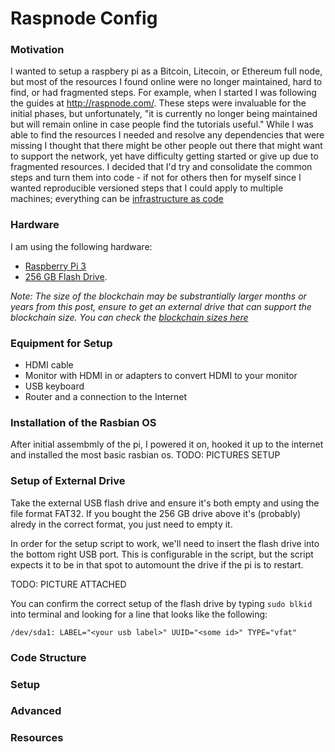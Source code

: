 # Raspnode Config

### Motivation
I wanted to setup a raspbery pi as a Bitcoin, Litecoin, or Ethereum full node, but most of the resources I found online were no longer maintained, hard to find, or had fragmented steps. For example, when I started I was following the guides at http://raspnode.com/. These steps were invaluable for the initial phases, but unfortunately, "it is currently no longer being maintained but will remain online in case people find the tutorials useful." While I was able to find the resources I needed and resolve any dependencies that were missing I thought that there might be other people out there that might want to support the network, yet have difficulty getting started or give up due to fragmented resources. I decided that I'd try and consolidate the common steps and turn them into code - if not for others then for myself since I wanted reproducible versioned steps that I could apply to multiple machines; everything can be [infrastructure as code](https://en.wikipedia.org/wiki/Infrastructure_as_Code) 

### Hardware
I am using the following hardware:

- [Raspberry Pi 3](https://www.amazon.com/CanaKit-Raspberry-Complete-Starter-Kit/dp/B01C6Q2GSY/ref=sr_1_2?ie=UTF8&qid=1518376095&sr=8-2&keywords=canakit)
- [256 GB Flash Drive](https://www.amazon.com/SanDisk-Cruzer-Glide-3-0-256GB/dp/B01JHLJBO8/ref=sr_1_3?s=electronics&ie=UTF8&qid=1518376171&sr=1-3&keywords=256+flash+drive). 

_Note: The size of the blockchain may be substrantially larger months or years from this post, ensure to get an external drive that can support the blockchain size. You can check the [blockchain sizes here](https://bitinfocharts.com/)_

### Equipment for Setup
- HDMI cable
- Monitor with HDMI in or adapters to convert HDMI to your monitor
- USB keyboard
- Router and a connection to the Internet

### Installation of the Rasbian OS
After initial assembmly of the pi, I powered it on, hooked it up to the internet and installed the most basic rasbian os.
TODO: PICTURES SETUP

### Setup of External Drive
Take the external USB flash drive and ensure it's both empty and using the file format FAT32. If you bought the 256 GB drive above it's (probably) alredy in the correct format, you just need to empty it.

In order for the setup script to work, we'll need to insert the flash drive into the bottom right USB port. This is configurable in the script, but the script expects it to be in that spot to automount the drive if the pi is to restart. 

TODO: PICTURE ATTACHED

You can confirm the correct setup of the flash drive by typing `sudo blkid` into terminal and looking for a line that looks like the following:

`/dev/sda1: LABEL="<your usb label>" UUID="<some id>" TYPE="vfat"`

### Code Structure

### Setup

### Advanced

### Resources
